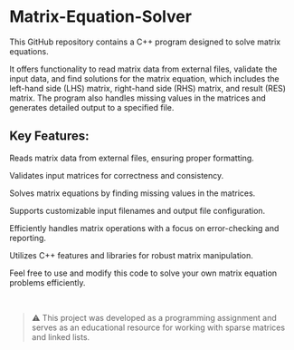 # Matrix-Equation-Solver
This GitHub repository contains a C++ program designed to solve matrix equations.

It offers functionality to read matrix data from external files, validate the input data, and find solutions for the matrix equation, which includes the left-hand side (LHS) matrix, right-hand side (RHS) matrix, and result (RES) matrix. The program also handles missing values in the matrices and generates detailed output to a specified file.

## Key Features:

Reads matrix data from external files, ensuring proper formatting.

Validates input matrices for correctness and consistency.

Solves matrix equations by finding missing values in the matrices.

Supports customizable input filenames and output file configuration.

Efficiently handles matrix operations with a focus on error-checking and reporting.

Utilizes C++ features and libraries for robust matrix manipulation.

Feel free to use and modify this code to solve your own matrix equation problems efficiently.

<br>

> :warning:
> This project was developed as a programming assignment and serves as an educational resource for working with sparse matrices and linked lists.
